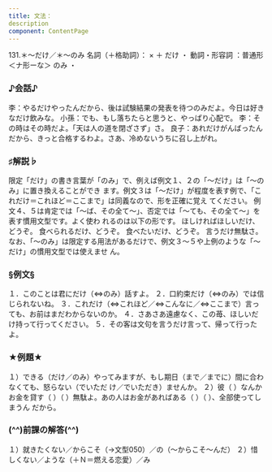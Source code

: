 ```yaml
---
title: 文法：
description
component: ContentPage
---
```



131.＊～だけ／＊～のみ
名詞（＋格助詞）： × ＋ だけ ・
動詞・形容詞 ：普通形＜ナ形ーな＞ のみ ・
### ♪会話♪
李：やるだけやったんだから、後は試験結果の発表を待つのみだよ。今日は好きなだけ飲みな。 小孫：でも、もし落ちたらと思うと、やっぱり心配で。
李：その時はその時だよ。「天は人の道を閉ざさず」さ。
良子：あれだけがんばったんだから、きっと合格するわよ。さあ、冷めないうちに召し上がれ。
### ♯解説♭
限定「だけ」の書き言葉が「のみ」で、例えば例文１、２の「～だけ」は「～のみ」に置き換えることができ ます。例文３は「～だけ」が程度を表す例で、「これだけ＝これほど＝ここまで」は同義なので、形を正確に覚え てください。
例文４、５は肯定では「～ば、その全て～」、否定では「～ても、その全て～」を表す慣用文型です。よく使わ れるのは以下の形です。
ほしければほしいだけ、どうぞ。
食べられるだけ、どうぞ。
食べたいだけ、どうぞ。
言うだけ無駄さ。 なお、「～のみ」は限定する用法があるだけで、例文３～５や上例のような「～だけ」の慣用文型では使えませ
ん。
### §例文§
１．このことは君にだけ（⇔のみ）話すよ。
２．口約束だけ（⇔のみ）では信じられないね。
３．これだけ（⇔これほど／⇔こんなに／⇔ここまで）言っても、お前はまだわからないのか。
４．さあさあ遠慮なく、この苺、ほしいだけ持って行ってください。
５．その客は文句を言うだけ言って、帰って行ったよ。
### ★例題★
１）できる（だけ／のみ）やってみますが、もし期日（まで／までに）間に合わなくても、怒らない（でいただ け／でいただき）ませんか。
２）彼（ ）なんかお金を貸す（ ）（ ）無駄よ。あの人はお金があればある（ ）（ ）、全部使ってしまうん だから。
### (^^)前課の解答(^^)
１）就きたくない／からこそ（→文型050）／の（～からこそ～んだ）
２）惜しくない／ような（＋Ｎ＝燃える恋愛）／み
